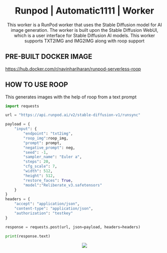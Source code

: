 <div align="center">

<h1>Runpod | Automatic1111 | Worker</h1>

This worker is a RunPod worker that uses the Stable Diffusion model for AI image generation. The worker is built upon the Stable Diffusion WebUI, which is a user interface for Stable Diffusion AI models. This worker supports TXT2IMG and IMG2IMG along with roop support
</div>

## PRE-BUILT DOCKER IMAGE

https://hub.docker.com/r/navinhariharan/runpod-serverless-roop

## HOW TO USE ROOP

This generates images with the help of roop from a text prompt

```python
import requests

url = "https://api.runpod.ai/v2/stable-diffusion-v1/runsync"

payload = {
    "input": {
        "endpoint": "txt2img",
        "roop_img":roop_img,
        "prompt": prompt,
        "negative_prompt": neg,
        "seed": -1,
        "sampler_name": "Euler a",
        "steps": 20,
        "cfg_scale": 7,
        "width": 512,
        "height": 512,
        "restore_faces": True,
        "model":"Reliberate_v3.safetensors"
    }
}
headers = {
    "accept": "application/json",
    "content-type": "application/json",
    "authorization": "testkey"
}

response = requests.post(url, json=payload, headers=headers)

print(response.text)
```

<p align="center">
    <img src="https://github.com/navin-hariharan/runpod-stablediffusion-roop/blob/main/roop_example.png"></img>
  <br/>
  <br/>
</p>

